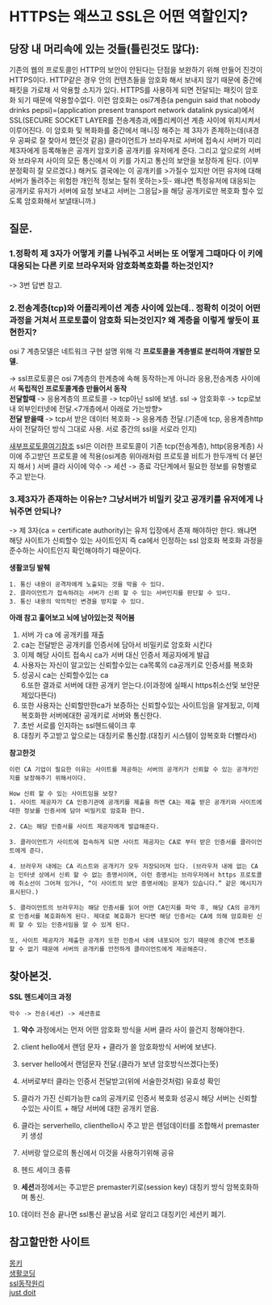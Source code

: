 # HTTPS는 왜쓰고 SSL은 어떤 역할인지?  

## 당장 내 머리속에 있는 것들(틀린것도 많다):   
기존의 웹의 프로토콜인 HTTP의 보안이 안된다는 단점을 보완하기 위해 만들어 진것이 HTTPS이다. HTTP같은 경우 안의 컨텐츠들을 암호화 해서 보내지 않기 때문에 중간에 패킷을 가로채 서 악용할 소지가 있다. HTTPS를 사용하게 되면 전달되는 패킷이 암호화 되기 때문에 악용할수없다. 이런 암호화는 osi7계층(a penguin said that nobody drinks pepsi)=(application present transport network datalink pysical)에서 SSL(SECURE SOCKET LAYER를 전송계층과,에플리케이션 계층 사이에 위치시켜서 이루어진다.  이 암호화 및 복화화를 중간에서 매니징 해주는 제 3자가 존제하는데(내경우 공짜로 잘 찾아서 했던것 같음) 클라이언트가 브라우저로 서버에 접속시 서버가 미리 제3자에게 등록해놓은 공개키 암호키중 공개키를 유저에게 준다. 그리고 앞으로의 서버와 브라우져 사이의 모든 통신에서 이 키를 가지고 통신의 보안을 보장하게 된다. (이부분정확히 잘 모르겠다.)     해커도 결국에는 이 공개키를 >가질수 있지만 어떤 유저에 대해 서버가 돌려주는 위험한 개인적 정보는 탈취 못하는>듯- 왜냐면 특정유저에 대응되는 공개키로 유저가 서버에 요청 보내고 서버는 그응답>을 해당 공개키로만 복호화 할수 있도록 암호화해서 보낼태니까.)


## 질문.  

### 1.정확히 제 3자가 어떻게 키를 나눠주고 서버는 또 어떻게 그때마다 이 키에 대응되는 다른 키로 브라우저와 암호화복호화를 하는것인지?  
-> 3번 답변 참고.   

### 2.전송계층(tcp)와 어플리케이션 계층 사이에 있는데.. 정확히 이것이 어떤 과정을 거쳐서 프로토콜이 암호화 되는것인지? 왜 계층을 이렇게 쌓듯이 표현한지?   

osi 7 계층모델은 네트워크 구현 설명 위해 각 **프로토콜을 계층별로 분리하여 개발한 모델.**


-> ssl프로토콜은 osi 7계층의 한계층에 속해 동작하는게 아니라 응용,전송계층 사이에서 **독립적인 프로토콜계층 만들어서 동작**    
**전달할때** -> 응용계층의 프로토콜 -> tcp아닌 ssl에 보냄. ssl -> 암호화후 -> tcp로보내 외부인터넷에  전달.<7개층에서 아래로 가는방향>   
**전달 받을때** -> tcp서 받은 데이터 복호화 -> 응용계층 전달.(기존에 tcp, 응용계층http사이 전달하던 방식 그대로 사용. 서로 중간의 ssl을 서로라 인지)    

[새부프로토콜여기참조](https://m.blog.naver.com/xcripts/70122755291) ssl은 이러한 프로토콜이 기존 tcp(전송계층), http(응용계층) 사이에 주고받던 프로토콜 에 적용(osi계층 위아래처럼 프로토콜 비트가 한두개씩 더 붇던지 해서 )   서버 클라 사이에 악수 -> 세션 -> 종료 각단계에서 필요한 정보를 유형별로 주고 받는다.     


### 3.제3자가 존재하는 이유는? 그냥서버가 비밀키 갖고 공개키를 유저에게 나눠주면 안되나?   
-> 제 3자(ca = certificate authority)는 유저 입장에서 존재 해야하만 한다. 왜냐면
해당 사이트가 신뢰할수 있는 사이트인지 즉 ca에서 인정하는 ssl 암호화 복호화 과정을 준수하는 사이트인지 확인해야하기 때문이다.     


**생활코딩 발췌**    
```
1. 통신 내용이 공격자에게 노출되는 것을 막을 수 있다. 
2. 클라이언트가 접속하려는 서버가 신뢰 할 수 있는 서버인지를 판단할 수 있다.
3. 통신 내용의 악의적인 변경을 방지할 수 있다. 
```

**아래 참고 훑어보고 뇌에 남아있는것  적어봄** 
1. 서버 가 ca 에 공개키를 재출   
2.  ca는 전달받은 공개키를 인증서에 담아서 비밀키로 암호화 시킨다  
3. 이제 해당 사이트 접속시 ca가 서버 대신 인증서 제공자에게 발급  
4.  사용자는 자신이 알고있는 신뢰할수있는 ca목록의 ca공개키로 인증서를 복호화  
5. 성공시 ca는 신뢰할수있는 ca   
6.또한 결과로  서버에 대한 공개키 얻는다.(이과정에 실패시 https취소선및 보안문제있다뜬다)  
7.  또한 사용자는 신뢰할만한ca가 보증하는 신뢰할수있는 사이트임을 알게됬고, 이제 복호화한 서버에대한 공개키로 서버와 통신한다.    
8. 초반 서로를 인지하는  ssl헨드쉐이크 후    
9. 대칭키 주고받고 앞으로는 대칭키로 통신함.(대칭키 시스템이 암복호화 더빨라서)     


**참고한것**   
```    
이런 CA 기업이 필요한 이유는 사이트를 제공하는 서버의 공개키가 신뢰할 수 있는 공개키인지를 보장해주기 위해서이다.

How 신뢰 할 수 있는 사이트임을 보장?
1. 사이트 제공자가 CA 인증기관에 공개키를 제출을 하면 CA는 제출 받은 공개키와 사이트에 대한 정보를 인증서에 담아 비밀키로 암호화 한다.

2. CA는 해당 인증서를 사이트 제공자에게 발급해준다.

3. 클라이언트가 사이트에 접속하게 되면 사이트 제공자는 CA로 부터 받은 인증서를 클라이언트에게 준다.

4. 브라우저 내에는 CA 리스트와 공개키가 모두 저장되어져 있다. (브라우저 내에 없는 CA는 인터넷 상에서 신뢰 할 수 없는 증명서이며, 이런 증명서는 브라우저에서 https 프로토콜에 취소선이 그어져 있거나, “이 사이트의 보안 증명서에는 문제가 있습니다.” 같은 메시지가 표시된다.)

5. 클라이언트의 브라우저는 해당 인증서를 읽어 어떤 CA인지를 파악 후, 해당 CA의 공개키로 인증서를 복호화하게 된다. 제대로 복호화가 된다면 해당 인증서는 CA에 의해 암호화된 신뢰 할 수 있는 인증서임을 알 수 있게 된다.

또, 사이트 제공자가 제출한 공개키 또한 인증서 내에 내포되어 있기 때문에 중간에 변조를 할 수 없기 때문에 서버의 공개키를 안전하게 클라이언트에게 제공해준다.

```
## 찾아본것.   

**SSL 헨드세이크 과정**  
```
악수 -> 전송(세션) -> 세션종료   
```
1. **악수** 과정에서는 먼저 어떤 암호화 방식을 서버 클라 사이 쓸건지 정해야한다.   
2. client hello에서 랜덤 문자 + 클라가 쓸 암호화방식 서버에 보낸다.   
3. server hello에서 랜덤문자 전달.(클라가 보낸 암호방식쓰겠다는뜻)  
4. 서버로부터 클라는 인증서 전달받고(위에 서술한것처럼) 유효성 확인    
5. 클라가 가진 신뢰가능한 ca의 공개키로 인증서 복호화 성공시 해당 서버는 신뢰할수있는 사이트 + 해당 서버에 대한 공개키 얻음.    
6. 클라는 serverhello, clienthello시 주고 받은 렌덤데이터를 조합해서 premaster키 생성   
7. 서버랑 앞으로의 통신에서 이것을 사용하기위해 공유  
8. 헨드 세이크 종류   

9.  **세션**과정에서는 주고받은 premaster키로(session key) 대칭키 방식 암복호화하며 통신.  
10. 데이터 전송 끝나면 ssl통신 끝났음 서로 알리고 대칭키인 세션키 폐기.  





## 참고할만한 사이트   
[몽키](https://wayhome25.github.io/cs/2018/03/11/ssl-https/)    
[생활코딩](https://opentutorials.org/course/228/4894)    
[ssl동작원리](http://iyoon.github.io/jekyll/update/2015/02/22/about_ssl2.html)  
[just doit](https://m.blog.naver.com/xcripts/70122755291)  
